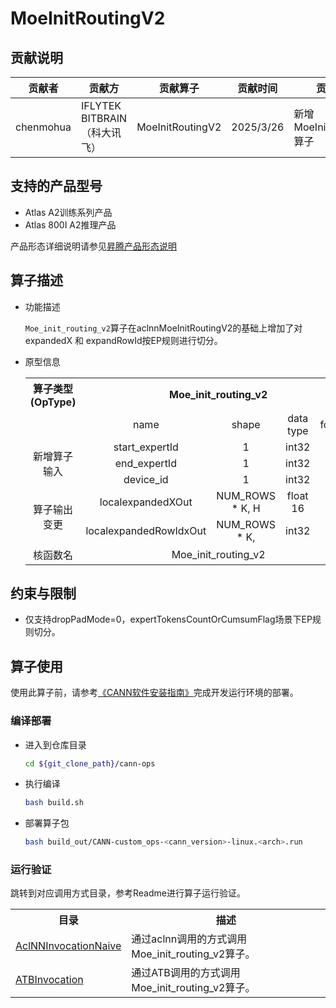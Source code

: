# MoeInitRoutingV2
## 贡献说明
| 贡献者       | 贡献方                    | 贡献算子        | 贡献时间 | 贡献内容 |
|-----------|------------------------|-------------|------|------|
| chenmohua | IFLYTEK BITBRAIN（科大讯飞） | MoeInitRoutingV2 |  2025/3/26  |   新增MoeInitRoutingV2算子   |

## 支持的产品型号

- Atlas A2训练系列产品
- Atlas 800I A2推理产品

产品形态详细说明请参见[昇腾产品形态说明](http://www.hiascend.com/document/redirect/CannCommunityProductForm)

## 算子描述
- 功能描述

  `Moe_init_routing_v2`算子在aclnnMoeInitRoutingV2的基础上增加了对expandedX 和 expandRowId按EP规则进行切分。

- 原型信息

  <table>
    <tr><th align="center">算子类型(OpType)</th><th colspan="4" align="center">Moe_init_routing_v2</th></tr> 
    <tr><td align="center"> </td><td align="center">name</td><td align="center">shape</td><td align="center">data type</td><td align="center">format</td></tr>  
    <tr><td rowspan="4" align="center">新增算子输入</td>
    <tr><td align="center">start_expertId</td><td align="center">1</td><td align="center">int32</td><td align="center">-</td></tr>  
    
    
    <tr><td align="center">end_expertId</td><td align="center">1</td><td align="center">int32</td><td align="center">-</td></tr> 
    
    <tr><td align="center">device_id</td><td align="center">1</td><td align="center">int32</td><td align="center">-</td></tr> 
    
    <tr><td rowspan="2" align="center">算子输出变更</td>
    <td align="center">localexpandedXOut</td><td align="center">NUM_ROWS * K, H</td><td align="center">float 16</td><td align="center">ND</td></tr> 
    <td align="center">localexpandedRowIdxOut</td><td align="center">NUM_ROWS * K, </td><td align="center">int32</td><td align="center">ND</td></tr>
    <tr><td rowspan="1" align="center">核函数名</td><td colspan="4" align="center">Moe_init_routing_v2</td></tr>  
  </table>

## 约束与限制

- 仅支持dropPadMode=0，expertTokensCountOrCumsumFlag场景下EP规则切分。 

## 算子使用

使用此算子前，请参考[《CANN软件安装指南》](https://hiascend.com/document/redirect/CannCommunityInstSoftware)完成开发运行环境的部署。

### 编译部署

  - 进入到仓库目录

    ```bash
    cd ${git_clone_path}/cann-ops
    ```

  - 执行编译

    ```bash
    bash build.sh
    ```

  - 部署算子包

    ```bash
    bash build_out/CANN-custom_ops-<cann_version>-linux.<arch>.run
    ```

### 运行验证
跳转到对应调用方式目录，参考Readme进行算子运行验证。

<table>
    <th>目录</th><th>描述</th>
    <tr>
        <td><a href="./examples/AclNNInvocationNaive"> AclNNInvocationNaive</td><td>通过aclnn调用的方式调用Moe_init_routing_v2算子。</td>
    </tr>
    <tr>
        <td><a href="./examples/ATBInvocation"> ATBInvocation</td><td>通过ATB调用的方式调用Moe_init_routing_v2算子。</td>
    </tr>
</table>
